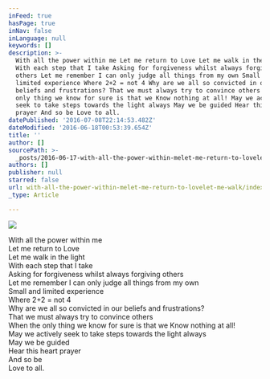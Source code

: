 ```yaml
---
inFeed: true
hasPage: true
inNav: false
inLanguage: null
keywords: []
description: >-
  With all the power within me Let me return to Love Let me walk in the light
  With each step that I take Asking for forgiveness whilst always forgiving
  others Let me remember I can only judge all things from my own Small and
  limited experience Where 2+2 = not 4 Why are we all so convicted in our
  beliefs and frustrations? That we must always try to convince others When the
  only thing we know for sure is that we Know nothing at all! May we actively
  seek to take steps towards the light always May we be guided Hear this heart
  prayer And so be Love to all.
datePublished: '2016-07-08T22:14:53.482Z'
dateModified: '2016-06-18T00:53:39.654Z'
title: ''
author: []
sourcePath: >-
  _posts/2016-06-17-with-all-the-power-within-melet-me-return-to-lovelet-me-walk.md
authors: []
publisher: null
starred: false
url: with-all-the-power-within-melet-me-return-to-lovelet-me-walk/index.html
_type: Article

---
```

![](https://the-grid-user-content.s3-us-west-2.amazonaws.com/c3a70b8a-c826-4379-aef9-ac31c4693dcf.jpg)

With all the power within me  
Let me return to Love  
Let me walk in the light  
With each step that I take  
Asking for forgiveness whilst always forgiving others  
Let me remember I can only judge all things from my own  
Small and limited experience  
Where 2+2 = not 4  
Why are we all so convicted in our beliefs and frustrations?  
That we must always try to convince others  
When the only thing we know for sure is that we Know nothing at all!  
May we actively seek to take steps towards the light always  
May we be guided  
Hear this heart prayer  
And so be  
Love to all.